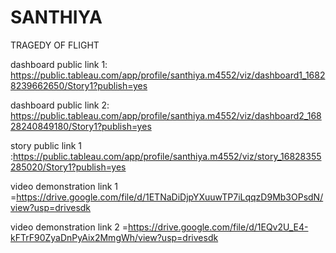 # SANTHIYA
TRAGEDY OF FLIGHT

dashboard public link 1: https://public.tableau.com/app/profile/santhiya.m4552/viz/dashboard1_16828239662650/Story1?publish=yes

dashboard public link 2: https://public.tableau.com/app/profile/santhiya.m4552/viz/dashboard2_16828240849180/Story1?publish=yes

story public link 1 :https://public.tableau.com/app/profile/santhiya.m4552/viz/story_16828355285020/Story1?publish=yes

video demonstration link 1 =https://drive.google.com/file/d/1ETNaDiDjpYXuuwTP7iLqqzD9Mb3OPsdN/view?usp=drivesdk

video demonstration link 2 =https://drive.google.com/file/d/1EQv2U_E4-kFTrF90ZyaDnPyAix2MmgWh/view?usp=drivesdk
